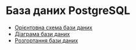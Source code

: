 # База даних PostgreSQL

- [Орієнтовна схема бази даних](db_scheme.md)
- [Діаграма бази даних](db_diagram.md)
- [Розгортання бази даних](db_deploy.md)